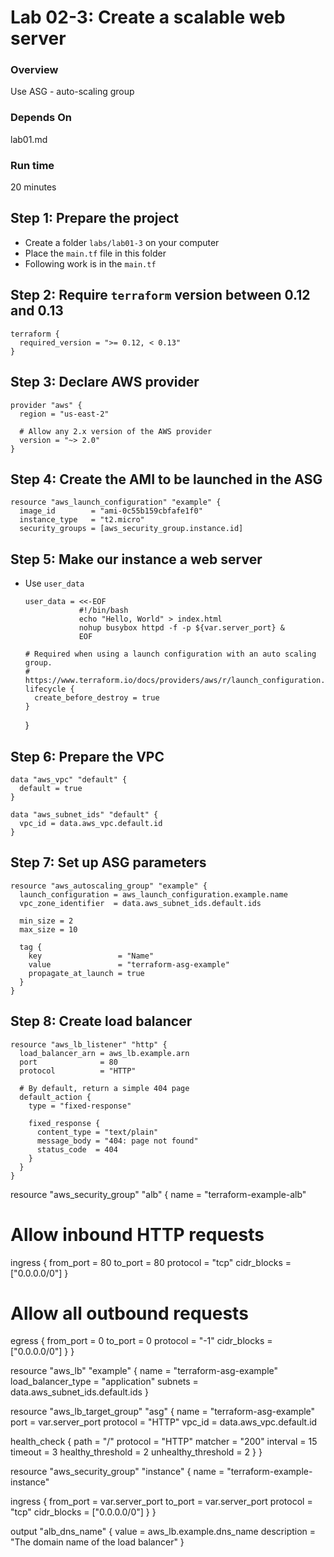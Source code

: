 # Lab 02-3: Create a scalable web server

### Overview
Use ASG - auto-scaling group

### Depends On
lab01.md

### Run time
20 minutes

## Step 1: Prepare the project

* Create a folder `labs/lab01-3` on your computer
* Place the `main.tf` file in this folder
* Following work is in the `main.tf`

## Step 2: Require `terraform` version between 0.12 and 0.13

    terraform {
      required_version = ">= 0.12, < 0.13"
    }
    
## Step 3: Declare AWS provider

    provider "aws" {
      region = "us-east-2"
    
      # Allow any 2.x version of the AWS provider
      version = "~> 2.0"
    }

## Step 4: Create the AMI to be launched in the ASG

    resource "aws_launch_configuration" "example" {
      image_id        = "ami-0c55b159cbfafe1f0"
      instance_type   = "t2.micro"
      security_groups = [aws_security_group.instance.id]

## Step 5: Make our instance a web server
* Use `user_data`

      user_data = <<-EOF
                  #!/bin/bash
                  echo "Hello, World" > index.html
                  nohup busybox httpd -f -p ${var.server_port} &
                  EOF

      # Required when using a launch configuration with an auto scaling group.
      # https://www.terraform.io/docs/providers/aws/r/launch_configuration.html
      lifecycle {
        create_before_destroy = true
      }
    }

## Step 6: Prepare the VPC

    data "aws_vpc" "default" {
      default = true
    }

    data "aws_subnet_ids" "default" {
      vpc_id = data.aws_vpc.default.id
    }

## Step 7: Set up ASG parameters

    resource "aws_autoscaling_group" "example" {
      launch_configuration = aws_launch_configuration.example.name
      vpc_zone_identifier  = data.aws_subnet_ids.default.ids
    
      min_size = 2
      max_size = 10
    
      tag {
        key                 = "Name"
        value               = "terraform-asg-example"
        propagate_at_launch = true
      }
    }

## Step 8: Create load balancer

    resource "aws_lb_listener" "http" {
      load_balancer_arn = aws_lb.example.arn
      port              = 80
      protocol          = "HTTP"
    
      # By default, return a simple 404 page
      default_action {
        type = "fixed-response"
    
        fixed_response {
          content_type = "text/plain"
          message_body = "404: page not found"
          status_code  = 404
        }
      }
    }

resource "aws_security_group" "alb" {
  name = "terraform-example-alb"

  # Allow inbound HTTP requests
  ingress {
    from_port   = 80
    to_port     = 80
    protocol    = "tcp"
    cidr_blocks = ["0.0.0.0/0"]
  }

  # Allow all outbound requests
  egress {
    from_port   = 0
    to_port     = 0
    protocol    = "-1"
    cidr_blocks = ["0.0.0.0/0"]
  }
}

resource "aws_lb" "example" {
  name               = "terraform-asg-example"
  load_balancer_type = "application"
  subnets            = data.aws_subnet_ids.default.ids
}

resource "aws_lb_target_group" "asg" {
  name     = "terraform-asg-example"
  port     = var.server_port
  protocol = "HTTP"
  vpc_id   = data.aws_vpc.default.id

  health_check {
    path                = "/"
    protocol            = "HTTP"
    matcher             = "200"
    interval            = 15
    timeout             = 3
    healthy_threshold   = 2
    unhealthy_threshold = 2
  }
}

resource "aws_security_group" "instance" {
  name = "terraform-example-instance"

  ingress {
    from_port   = var.server_port
    to_port     = var.server_port
    protocol    = "tcp"
    cidr_blocks = ["0.0.0.0/0"]
  }
}

output "alb_dns_name" {
  value       = aws_lb.example.dns_name
  description = "The domain name of the load balancer"
}
